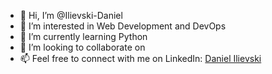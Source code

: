 - 👋 Hi, I’m @Ilievski-Daniel
- 👀 I’m interested in Web Development and DevOps
- 🌱 I’m currently learning Python
- 💞️ I’m looking to collaborate on 
- 📫 Feel free to connect with me on LinkedIn: [Daniel Ilievski]([https://www.google.com](https://www.linkedin.com/in/danielilievski/))

<!---
Ilievski-Daniel/Ilievski-Daniel is a ✨ special ✨ repository because its `README.md` (this file) appears on your GitHub profile.
You can click the Preview link to take a look at your changes.
--->

